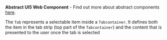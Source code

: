 **Abstract UI5 Web Component** - Find out more about abstract components [here](https://sap.github.io/ui5-webcomponents-react/?path=/docs/knowledge-base-faq--docs#what-are-abstract-ui5-web-components).

The `Tab` represents a selectable item inside a `Tabcontainer`. It defines both the item in the tab strip (top part of the `Tabcontainer`) and the content that is presented to the user once the tab is selected
